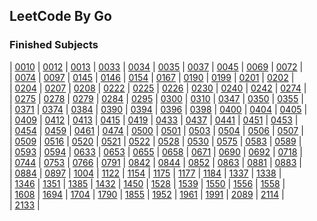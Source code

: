 ## LeetCode By Go

### Finished Subjects

| [0010](https://github.com/Harpsichord1207/GoLeetCode/blob/main/subs/10.go) | [0012](https://github.com/Harpsichord1207/GoLeetCode/blob/main/subs/12.go) | [0013](https://github.com/Harpsichord1207/GoLeetCode/blob/main/subs/13.go) | [0033](https://github.com/Harpsichord1207/GoLeetCode/blob/main/subs/33.go) | [0034](https://github.com/Harpsichord1207/GoLeetCode/blob/main/subs/34.go) | [0035](https://github.com/Harpsichord1207/GoLeetCode/blob/main/subs/35.go) | [0037](https://github.com/Harpsichord1207/GoLeetCode/blob/main/subs/37.go) | [0045](https://github.com/Harpsichord1207/GoLeetCode/blob/main/subs/45.go) | [0069](https://github.com/Harpsichord1207/GoLeetCode/blob/main/subs/69.go) | [0072](https://github.com/Harpsichord1207/GoLeetCode/blob/main/subs/72.go) |  
| [0074](https://github.com/Harpsichord1207/GoLeetCode/blob/main/subs/74.go) | [0097](https://github.com/Harpsichord1207/GoLeetCode/blob/main/subs/97.go) | [0145](https://github.com/Harpsichord1207/GoLeetCode/blob/main/subs/145.go) | [0146](https://github.com/Harpsichord1207/GoLeetCode/blob/main/subs/146.go) | [0154](https://github.com/Harpsichord1207/GoLeetCode/blob/main/subs/154.go) | [0167](https://github.com/Harpsichord1207/GoLeetCode/blob/main/subs/167.go) | [0190](https://github.com/Harpsichord1207/GoLeetCode/blob/main/subs/190.go) | [0199](https://github.com/Harpsichord1207/GoLeetCode/blob/main/subs/199.go) | [0201](https://github.com/Harpsichord1207/GoLeetCode/blob/main/subs/201.go) | [0202](https://github.com/Harpsichord1207/GoLeetCode/blob/main/subs/202.go) |  
| [0204](https://github.com/Harpsichord1207/GoLeetCode/blob/main/subs/204.go) | [0207](https://github.com/Harpsichord1207/GoLeetCode/blob/main/subs/207.go) | [0208](https://github.com/Harpsichord1207/GoLeetCode/blob/main/subs/208.go) | [0222](https://github.com/Harpsichord1207/GoLeetCode/blob/main/subs/222.go) | [0225](https://github.com/Harpsichord1207/GoLeetCode/blob/main/subs/225.go) | [0226](https://github.com/Harpsichord1207/GoLeetCode/blob/main/subs/226.go) | [0230](https://github.com/Harpsichord1207/GoLeetCode/blob/main/subs/230.go) | [0240](https://github.com/Harpsichord1207/GoLeetCode/blob/main/subs/240.go) | [0242](https://github.com/Harpsichord1207/GoLeetCode/blob/main/subs/242.go) | [0274](https://github.com/Harpsichord1207/GoLeetCode/blob/main/subs/274.go) |  
| [0275](https://github.com/Harpsichord1207/GoLeetCode/blob/main/subs/275.go) | [0278](https://github.com/Harpsichord1207/GoLeetCode/blob/main/subs/278.go) | [0279](https://github.com/Harpsichord1207/GoLeetCode/blob/main/subs/279.go) | [0284](https://github.com/Harpsichord1207/GoLeetCode/blob/main/subs/284.go) | [0295](https://github.com/Harpsichord1207/GoLeetCode/blob/main/subs/295.go) | [0300](https://github.com/Harpsichord1207/GoLeetCode/blob/main/subs/300.go) | [0310](https://github.com/Harpsichord1207/GoLeetCode/blob/main/subs/310.go) | [0347](https://github.com/Harpsichord1207/GoLeetCode/blob/main/subs/347.go) | [0350](https://github.com/Harpsichord1207/GoLeetCode/blob/main/subs/350.go) | [0355](https://github.com/Harpsichord1207/GoLeetCode/blob/main/subs/355.go) |  
| [0371](https://github.com/Harpsichord1207/GoLeetCode/blob/main/subs/371.go) | [0374](https://github.com/Harpsichord1207/GoLeetCode/blob/main/subs/374.go) | [0384](https://github.com/Harpsichord1207/GoLeetCode/blob/main/subs/384.go) | [0390](https://github.com/Harpsichord1207/GoLeetCode/blob/main/subs/390.go) | [0394](https://github.com/Harpsichord1207/GoLeetCode/blob/main/subs/394.go) | [0396](https://github.com/Harpsichord1207/GoLeetCode/blob/main/subs/396.go) | [0398](https://github.com/Harpsichord1207/GoLeetCode/blob/main/subs/398.go) | [0400](https://github.com/Harpsichord1207/GoLeetCode/blob/main/subs/400.go) | [0404](https://github.com/Harpsichord1207/GoLeetCode/blob/main/subs/404.go) | [0405](https://github.com/Harpsichord1207/GoLeetCode/blob/main/subs/405.go) |  
| [0409](https://github.com/Harpsichord1207/GoLeetCode/blob/main/subs/409.go) | [0412](https://github.com/Harpsichord1207/GoLeetCode/blob/main/subs/412.go) | [0413](https://github.com/Harpsichord1207/GoLeetCode/blob/main/subs/413.go) | [0415](https://github.com/Harpsichord1207/GoLeetCode/blob/main/subs/415.go) | [0419](https://github.com/Harpsichord1207/GoLeetCode/blob/main/subs/419.go) | [0433](https://github.com/Harpsichord1207/GoLeetCode/blob/main/subs/433.go) | [0437](https://github.com/Harpsichord1207/GoLeetCode/blob/main/subs/437.go) | [0441](https://github.com/Harpsichord1207/GoLeetCode/blob/main/subs/441.go) | [0451](https://github.com/Harpsichord1207/GoLeetCode/blob/main/subs/451.go) | [0453](https://github.com/Harpsichord1207/GoLeetCode/blob/main/subs/453.go) |  
| [0454](https://github.com/Harpsichord1207/GoLeetCode/blob/main/subs/454.go) | [0459](https://github.com/Harpsichord1207/GoLeetCode/blob/main/subs/459.go) | [0461](https://github.com/Harpsichord1207/GoLeetCode/blob/main/subs/461.go) | [0474](https://github.com/Harpsichord1207/GoLeetCode/blob/main/subs/474.go) | [0500](https://github.com/Harpsichord1207/GoLeetCode/blob/main/subs/500.go) | [0501](https://github.com/Harpsichord1207/GoLeetCode/blob/main/subs/501.go) | [0503](https://github.com/Harpsichord1207/GoLeetCode/blob/main/subs/503.go) | [0504](https://github.com/Harpsichord1207/GoLeetCode/blob/main/subs/504.go) | [0506](https://github.com/Harpsichord1207/GoLeetCode/blob/main/subs/506.go) | [0507](https://github.com/Harpsichord1207/GoLeetCode/blob/main/subs/507.go) |  
| [0509](https://github.com/Harpsichord1207/GoLeetCode/blob/main/subs/509.go) | [0516](https://github.com/Harpsichord1207/GoLeetCode/blob/main/subs/516.go) | [0520](https://github.com/Harpsichord1207/GoLeetCode/blob/main/subs/520.go) | [0521](https://github.com/Harpsichord1207/GoLeetCode/blob/main/subs/521.go) | [0522](https://github.com/Harpsichord1207/GoLeetCode/blob/main/subs/522.go) | [0528](https://github.com/Harpsichord1207/GoLeetCode/blob/main/subs/528.go) | [0530](https://github.com/Harpsichord1207/GoLeetCode/blob/main/subs/530.go) | [0575](https://github.com/Harpsichord1207/GoLeetCode/blob/main/subs/575.go) | [0583](https://github.com/Harpsichord1207/GoLeetCode/blob/main/subs/583.go) | [0589](https://github.com/Harpsichord1207/GoLeetCode/blob/main/subs/589.go) |  
| [0593](https://github.com/Harpsichord1207/GoLeetCode/blob/main/subs/593.go) | [0594](https://github.com/Harpsichord1207/GoLeetCode/blob/main/subs/594.go) | [0633](https://github.com/Harpsichord1207/GoLeetCode/blob/main/subs/633.go) | [0653](https://github.com/Harpsichord1207/GoLeetCode/blob/main/subs/653.go) | [0655](https://github.com/Harpsichord1207/GoLeetCode/blob/main/subs/655.go) | [0658](https://github.com/Harpsichord1207/GoLeetCode/blob/main/subs/658.go) | [0671](https://github.com/Harpsichord1207/GoLeetCode/blob/main/subs/671.go) | [0690](https://github.com/Harpsichord1207/GoLeetCode/blob/main/subs/690.go) | [0692](https://github.com/Harpsichord1207/GoLeetCode/blob/main/subs/692.go) | [0718](https://github.com/Harpsichord1207/GoLeetCode/blob/main/subs/718.go) |  
| [0744](https://github.com/Harpsichord1207/GoLeetCode/blob/main/subs/744.go) | [0753](https://github.com/Harpsichord1207/GoLeetCode/blob/main/subs/753.go) | [0766](https://github.com/Harpsichord1207/GoLeetCode/blob/main/subs/766.go) | [0791](https://github.com/Harpsichord1207/GoLeetCode/blob/main/subs/791.go) | [0842](https://github.com/Harpsichord1207/GoLeetCode/blob/main/subs/842.go) | [0844](https://github.com/Harpsichord1207/GoLeetCode/blob/main/subs/844.go) | [0852](https://github.com/Harpsichord1207/GoLeetCode/blob/main/subs/852.go) | [0863](https://github.com/Harpsichord1207/GoLeetCode/blob/main/subs/863.go) | [0881](https://github.com/Harpsichord1207/GoLeetCode/blob/main/subs/881.go) | [0883](https://github.com/Harpsichord1207/GoLeetCode/blob/main/subs/883.go) |  
| [0884](https://github.com/Harpsichord1207/GoLeetCode/blob/main/subs/884.go) | [0897](https://github.com/Harpsichord1207/GoLeetCode/blob/main/subs/897.go) | [1004](https://github.com/Harpsichord1207/GoLeetCode/blob/main/subs/1004.go) | [1122](https://github.com/Harpsichord1207/GoLeetCode/blob/main/subs/1122.go) | [1154](https://github.com/Harpsichord1207/GoLeetCode/blob/main/subs/1154.go) | [1175](https://github.com/Harpsichord1207/GoLeetCode/blob/main/subs/1175.go) | [1177](https://github.com/Harpsichord1207/GoLeetCode/blob/main/subs/1177.go) | [1184](https://github.com/Harpsichord1207/GoLeetCode/blob/main/subs/1184.go) | [1337](https://github.com/Harpsichord1207/GoLeetCode/blob/main/subs/1337.go) | [1338](https://github.com/Harpsichord1207/GoLeetCode/blob/main/subs/1338.go) |  
| [1346](https://github.com/Harpsichord1207/GoLeetCode/blob/main/subs/1346.go) | [1351](https://github.com/Harpsichord1207/GoLeetCode/blob/main/subs/1351.go) | [1385](https://github.com/Harpsichord1207/GoLeetCode/blob/main/subs/1385.go) | [1432](https://github.com/Harpsichord1207/GoLeetCode/blob/main/subs/1432.go) | [1450](https://github.com/Harpsichord1207/GoLeetCode/blob/main/subs/1450.go) | [1528](https://github.com/Harpsichord1207/GoLeetCode/blob/main/subs/1528.go) | [1539](https://github.com/Harpsichord1207/GoLeetCode/blob/main/subs/1539.go) | [1550](https://github.com/Harpsichord1207/GoLeetCode/blob/main/subs/1550.go) | [1556](https://github.com/Harpsichord1207/GoLeetCode/blob/main/subs/1556.go) | [1558](https://github.com/Harpsichord1207/GoLeetCode/blob/main/subs/1558.go) |  
| [1608](https://github.com/Harpsichord1207/GoLeetCode/blob/main/subs/1608.go) | [1694](https://github.com/Harpsichord1207/GoLeetCode/blob/main/subs/1694.go) | [1704](https://github.com/Harpsichord1207/GoLeetCode/blob/main/subs/1704.go) | [1790](https://github.com/Harpsichord1207/GoLeetCode/blob/main/subs/1790.go) | [1855](https://github.com/Harpsichord1207/GoLeetCode/blob/main/subs/1855.go) | [1952](https://github.com/Harpsichord1207/GoLeetCode/blob/main/subs/1952.go) | [1961](https://github.com/Harpsichord1207/GoLeetCode/blob/main/subs/1961.go) | [1991](https://github.com/Harpsichord1207/GoLeetCode/blob/main/subs/1991.go) | [2089](https://github.com/Harpsichord1207/GoLeetCode/blob/main/subs/2089.go) | [2114](https://github.com/Harpsichord1207/GoLeetCode/blob/main/subs/2114.go) |  
| [2133](https://github.com/Harpsichord1207/GoLeetCode/blob/main/subs/2133.go) |
